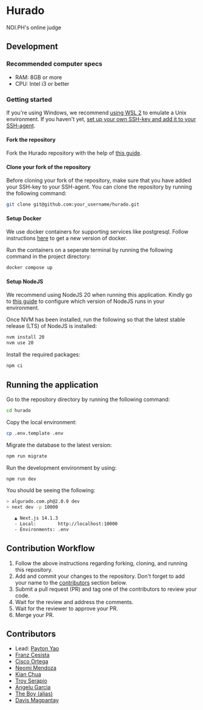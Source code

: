 # Hurado

NOI.PH's online judge

## Development

### Recommended computer specs

- RAM: 8GB or more
- CPU: Intel i3 or better

### Getting started

If you're using Windows, we recommend [using WSL 2](https://learn.microsoft.com/en-us/windows/wsl/install) to emulate a Unix environment. If you haven't yet, [set up your own SSH-key and add it to your SSH-agent](https://docs.github.com/en/authentication/connecting-to-github-with-ssh/generating-a-new-ssh-key-and-adding-it-to-the-ssh-agent).

#### Fork the repository

Fork the Hurado repository with the help of [this guide](https://docs.github.com/en/get-started/quickstart/fork-a-repo).

#### Clone your fork of the repository

Before cloning your fork of the repository, make sure that you have added your SSH-key to your SSH-agent. You can clone the repository by running the following command:

```bash
git clone git@github.com:your_username/hurado.git
```

#### Setup Docker

We use docker containers for supporting services like postgresql. Follow instructions [here](https://docs.docker.com/engine/install/) to get a new version of docker.


Run the containers on a seperate terminal by running the following command in the project directory:

```bash
docker compose up
```

#### Setup NodeJS

We recommend using NodeJS 20 when running this application. Kindly go to [this guide](https://github.com/nvm-sh/nvm?tab=readme-ov-file#installing-and-updating) to configure which version of NodeJS runs in your environment.

Once NVM has been installed, run the following so that the latest stable release (LTS) of NodeJS is installed:

```bash
nvm install 20
nvm use 20
```

Install the required packages:

```bash
npm ci
```

## Running the application

Go to the repository directory by running the following command:

```bash
cd hurado
```

Copy the local environment:

```bash
cp .env.template .env
```

Migrate the database to the latest version:

```bash
npm run migrate
```

Run the development environment by using:

```bash
npm run dev
```

You should be seeing the following:

```bash
> algurado.com.ph@2.0.0 dev
> next dev -p 10000

   ▲ Next.js 14.1.3
   - Local:        http://localhost:10000
   - Environments: .env
```

## Contribution Workflow

1. Follow the above instructions regarding forking, cloning, and running this repository.
2. Add and commit your changes to the repository. Don't forget to add your name to the [contributors](#contributors) section below.
4. Submit a pull request (PR) and tag one of the contributors to review your code.
5. Wait for the review and address the comments.
6. Wait for the reviewer to approve your PR.
7. Merge your PR.

## Contributors

- Lead: [Payton Yao](https://github.com/jabbawookiees)
- [Franz Cesista](https://github.com/leloykun)
- [Cisco Ortega](https://github.com/gfmortega)
- [Neomi Mendoza](https://github.com/nimendoza)
- [Kian Chua](https://github.com/Quantum-K9)
- [Troy Serapio](https://github.com/tdserapio)
- [Angelu Garcia](https://github.com/devByGelu)
- [The Boy (alias)](https://github.com/RedBlazerFlame)
- [Davis Magpantay](https://github.com/dexva)
